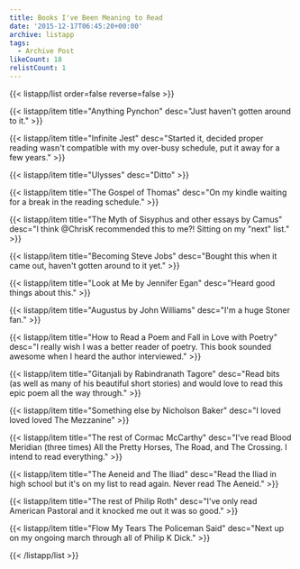 ```yaml
---
title: Books I've Been Meaning to Read
date: '2015-12-17T06:45:20+00:00'
archive: listapp
tags: 
  - Archive Post
likeCount: 18
relistCount: 1
---
```



{{< listapp/list order=false reverse=false >}}

   {{< listapp/item title="Anything Pynchon"
      desc="Just haven't gotten around to it." >}}

   {{< listapp/item title="Infinite Jest"
      desc="Started it, decided proper reading wasn't compatible with my over-busy schedule, put it away for a few years." >}}

   {{< listapp/item title="Ulysses"
      desc="Ditto" >}}

   {{< listapp/item title="The Gospel of Thomas"
      desc="On my kindle waiting for a break in the reading schedule." >}}

   {{< listapp/item title="The Myth of Sisyphus and other essays by Camus"
      desc="I think @ChrisK recommended this to me?! Sitting on my \"next\" list." >}}

   {{< listapp/item title="Becoming Steve Jobs"
      desc="Bought this when it came out, haven't gotten around to it yet." >}}

   {{< listapp/item title="Look at Me by Jennifer Egan"
      desc="Heard good things about this." >}}

   {{< listapp/item title="Augustus by John Williams"
      desc="I'm a huge Stoner fan." >}}

   {{< listapp/item title="How to Read a Poem and Fall in Love with Poetry"
      desc="I really wish I was a better reader of poetry. This book sounded awesome when I heard the author interviewed." >}}

   {{< listapp/item title="Gitanjali by Rabindranath Tagore"
      desc="Read bits (as well as many of his beautiful short stories) and would love to read this epic poem all the way through." >}}

   {{< listapp/item title="Something else by Nicholson Baker"
      desc="I loved loved loved The Mezzanine" >}}

   {{< listapp/item title="The rest of Cormac McCarthy"
      desc="I've read Blood Meridian (three times) All the Pretty Horses, The Road, and The Crossing. I intend to read everything." >}}

   {{< listapp/item title="The Aeneid and The Iliad"
      desc="Read the Iliad in high school but it's on my list to read again. Never read The Aeneid." >}}

   {{< listapp/item title="The rest of Philip Roth"
      desc="I've only read American Pastoral and it knocked me out it was so good." >}}

   {{< listapp/item title="Flow My Tears The Policeman Said"
      desc="Next up on my ongoing march through all of Philip K Dick." >}}

{{< /listapp/list >}}
